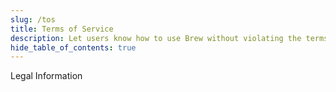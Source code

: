 ```yaml
---
slug: /tos
title: Terms of Service 
description: Let users know how to use Brew without violating the terms of service provided.
hide_table_of_contents: true
---
```


<span class="badge badge--danger">Legal Information</span>